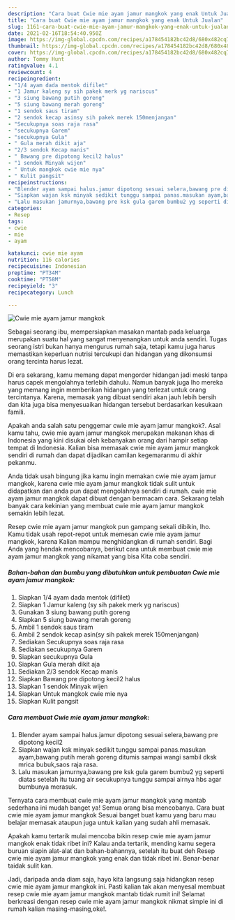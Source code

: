 ```yaml
---
description: "Cara buat Cwie mie ayam jamur mangkok yang enak Untuk Jualan"
title: "Cara buat Cwie mie ayam jamur mangkok yang enak Untuk Jualan"
slug: 1161-cara-buat-cwie-mie-ayam-jamur-mangkok-yang-enak-untuk-jualan
date: 2021-02-16T18:54:40.950Z
image: https://img-global.cpcdn.com/recipes/a178454182bc42d8/680x482cq70/cwie-mie-ayam-jamur-mangkok-foto-resep-utama.jpg
thumbnail: https://img-global.cpcdn.com/recipes/a178454182bc42d8/680x482cq70/cwie-mie-ayam-jamur-mangkok-foto-resep-utama.jpg
cover: https://img-global.cpcdn.com/recipes/a178454182bc42d8/680x482cq70/cwie-mie-ayam-jamur-mangkok-foto-resep-utama.jpg
author: Tommy Hunt
ratingvalue: 4.1
reviewcount: 4
recipeingredient:
- "1/4 ayam dada mentok difilet"
- "1 Jamur kaleng sy sih pakek merk yg nariscus"
- "3 siung bawang putih goreng"
- "5 siung bawang merah goreng"
- "1 sendok saus tiram"
- "2 sendok kecap asinsy sih pakek merek 150menjangan"
- "Secukupnya soas raja rasa"
- "secukupnya Garem"
- "secukupnya Gula"
- " Gula merah dikit aja"
- "2/3 sendok Kecap manis"
- " Bawang pre dipotong kecil2 halus"
- "1 sendok Minyak wijen"
- " Untuk mangkok cwie mie nya"
- " Kulit pangsit"
recipeinstructions:
- "Blender ayam sampai halus.jamur dipotong sesuai selera,bawang pre dipotong kecil2"
- "Siapkan wajan ksk minyak sedikit tunggu sampai panas.masukan ayam,bawang putih merah goreng ditumis sampai wangi sambil dksk mrica bubuk,saos raja rasa."
- "Lalu masukan jamurnya,bawang pre ksk gula garem bumbu2 yg seperti diatas setelah itu tuang air secukupnya tunggu sampai airnya hbs agar bumbunya merasuk."
categories:
- Resep
tags:
- cwie
- mie
- ayam

katakunci: cwie mie ayam 
nutrition: 116 calories
recipecuisine: Indonesian
preptime: "PT34M"
cooktime: "PT58M"
recipeyield: "3"
recipecategory: Lunch

---
```



![Cwie mie ayam jamur mangkok](https://img-global.cpcdn.com/recipes/a178454182bc42d8/680x482cq70/cwie-mie-ayam-jamur-mangkok-foto-resep-utama.jpg)

Sebagai seorang ibu, mempersiapkan masakan mantab pada keluarga merupakan suatu hal yang sangat menyenangkan untuk anda sendiri. Tugas seorang istri bukan hanya mengurus rumah saja, tetapi kamu juga harus memastikan keperluan nutrisi tercukupi dan hidangan yang dikonsumsi orang tercinta harus lezat.

Di era  sekarang, kamu memang dapat mengorder hidangan jadi meski tanpa harus capek mengolahnya terlebih dahulu. Namun banyak juga lho mereka yang memang ingin memberikan hidangan yang terlezat untuk orang tercintanya. Karena, memasak yang dibuat sendiri akan jauh lebih bersih dan kita juga bisa menyesuaikan hidangan tersebut berdasarkan kesukaan famili. 



Apakah anda salah satu penggemar cwie mie ayam jamur mangkok?. Asal kamu tahu, cwie mie ayam jamur mangkok merupakan makanan khas di Indonesia yang kini disukai oleh kebanyakan orang dari hampir setiap tempat di Indonesia. Kalian bisa memasak cwie mie ayam jamur mangkok sendiri di rumah dan dapat dijadikan camilan kegemaranmu di akhir pekanmu.

Anda tidak usah bingung jika kamu ingin memakan cwie mie ayam jamur mangkok, karena cwie mie ayam jamur mangkok tidak sulit untuk didapatkan dan anda pun dapat mengolahnya sendiri di rumah. cwie mie ayam jamur mangkok dapat dibuat dengan bermacam cara. Sekarang telah banyak cara kekinian yang membuat cwie mie ayam jamur mangkok semakin lebih lezat.

Resep cwie mie ayam jamur mangkok pun gampang sekali dibikin, lho. Kamu tidak usah repot-repot untuk memesan cwie mie ayam jamur mangkok, karena Kalian mampu menghidangkan di rumah sendiri. Bagi Anda yang hendak mencobanya, berikut cara untuk membuat cwie mie ayam jamur mangkok yang nikamat yang bisa Kita coba sendiri.

<!--inarticleads1-->

##### Bahan-bahan dan bumbu yang dibutuhkan untuk pembuatan Cwie mie ayam jamur mangkok:

1. Siapkan 1/4 ayam dada mentok (difilet)
1. Siapkan 1 Jamur kaleng (sy sih pakek merk yg nariscus)
1. Gunakan 3 siung bawang putih goreng
1. Siapkan 5 siung bawang merah goreng
1. Ambil 1 sendok saus tiram
1. Ambil 2 sendok kecap asin(sy sih pakek merek 150menjangan)
1. Sediakan Secukupnya soas raja rasa
1. Sediakan secukupnya Garem
1. Siapkan secukupnya Gula
1. Siapkan  Gula merah dikit aja
1. Sediakan 2/3 sendok Kecap manis
1. Siapkan  Bawang pre dipotong kecil2 halus
1. Siapkan 1 sendok Minyak wijen
1. Siapkan  Untuk mangkok cwie mie nya
1. Siapkan  Kulit pangsit




<!--inarticleads2-->

##### Cara membuat Cwie mie ayam jamur mangkok:

1. Blender ayam sampai halus.jamur dipotong sesuai selera,bawang pre dipotong kecil2
1. Siapkan wajan ksk minyak sedikit tunggu sampai panas.masukan ayam,bawang putih merah goreng ditumis sampai wangi sambil dksk mrica bubuk,saos raja rasa.
1. Lalu masukan jamurnya,bawang pre ksk gula garem bumbu2 yg seperti diatas setelah itu tuang air secukupnya tunggu sampai airnya hbs agar bumbunya merasuk.




Ternyata cara membuat cwie mie ayam jamur mangkok yang mantab sederhana ini mudah banget ya! Semua orang bisa mencobanya. Cara buat cwie mie ayam jamur mangkok Sesuai banget buat kamu yang baru mau belajar memasak ataupun juga untuk kalian yang sudah ahli memasak.

Apakah kamu tertarik mulai mencoba bikin resep cwie mie ayam jamur mangkok enak tidak ribet ini? Kalau anda tertarik, mending kamu segera buruan siapin alat-alat dan bahan-bahannya, setelah itu buat deh Resep cwie mie ayam jamur mangkok yang enak dan tidak ribet ini. Benar-benar taidak sulit kan. 

Jadi, daripada anda diam saja, hayo kita langsung saja hidangkan resep cwie mie ayam jamur mangkok ini. Pasti kalian tak akan menyesal membuat resep cwie mie ayam jamur mangkok mantab tidak rumit ini! Selamat berkreasi dengan resep cwie mie ayam jamur mangkok nikmat simple ini di rumah kalian masing-masing,oke!.

